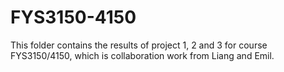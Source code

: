 # FYS3150-4150
This folder contains the results of project 1, 2 and 3 for course FYS3150/4150, which is collaboration work from Liang and Emil.

